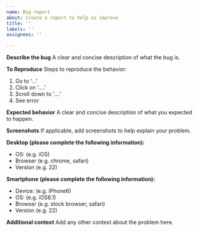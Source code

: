 ```yaml
---
name: Bug report
about: Create a report to help us improve
title: ''
labels: ''
assignees: ''

---
```


**Describe the bug**
A clear and concise description of what the bug is.

**To Reproduce**
Steps to reproduce the behavior:
1. Go to '...'
2. Click on '....'
3. Scroll down to '....'
4. See error

**Expected behavior**
A clear and concise description of what you expected to happen.

**Screenshots**
If applicable, add screenshots to help explain your problem.

**Desktop (please complete the following information):**
 - OS: (e.g. iOS)
 - Browser (e.g. chrome, safari)
 - Version (e.g. 22)

**Smartphone (please complete the following information):**
 - Device: (e.g. iPhone6)
 - OS: (e.g. iOS8.1)
 - Browser (e.g. stock browser, safari)
 - Version (e.g. 22)

**Additional context**
Add any other context about the problem here.
